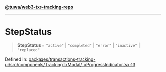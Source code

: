 [**@tuwa/web3-txs-tracking-repo**](../../../README.md)

***

# StepStatus

> **StepStatus** = `"active"` \| `"completed"` \| `"error"` \| `"inactive"` \| `"replaced"`

Defined in: [packages/transactions-tracking-ui/src/components/TrackingTxModal/TxProgressIndicator.tsx:13](https://github.com/TuwaIO/web3-transactions-tracking/blob/c00dfab7739fc95457ad32909e117b091845b823/packages/transactions-tracking-ui/src/components/TrackingTxModal/TxProgressIndicator.tsx#L13)
